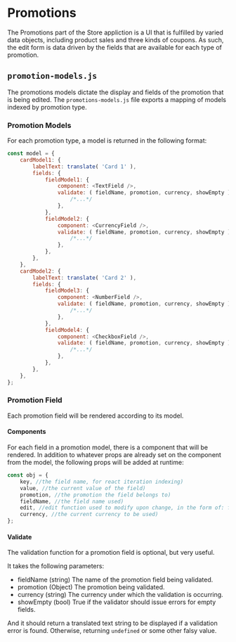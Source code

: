 # Promotions

The Promotions part of the Store appliction is a UI that is fulfilled by varied
data objects, including product sales and three kinds of coupons. As such, the
edit form is data driven by the fields that are available for each type of
promotion.

## `promotion-models.js`

The promotions models dictate the display and fields of the promotion that is
being edited. The `promotions-models.js` file exports a mapping of models indexed
by promotion type.

### Promotion Models

For each promotion type, a model is returned in the following format:

```js
const model = {
	cardModel1: {
		labelText: translate( 'Card 1' ),
		fields: {
			fieldModel1: {
				component: <TextField />,
				validate: ( fieldName, promotion, currency, showEmpty ) => {
					/*...*/
				},
			},
			fieldModel2: {
				component: <CurrencyField />,
				validate: ( fieldName, promotion, currency, showEmpty ) => {
					/*...*/
				},
			},
		},
	},
	cardModel2: {
		labelText: translate( 'Card 2' ),
		fields: {
			fieldModel3: {
				component: <NumberField />,
				validate: ( fieldName, promotion, currency, showEmpty ) => {
					/*...*/
				},
			},
			fieldModel4: {
				component: <CheckboxField />,
				validate: ( fieldName, promotion, currency, showEmpty ) => {
					/*...*/
				},
			},
		},
	},
};
```

### Promotion Field

Each promotion field will be rendered according to its model.

#### Components

For each field in a promotion model, there is a component that will be rendered.
In addition to whatever props are already set on the component from the model,
the following props will be added at runtime:

```js
const obj = {
	key, //the field name, for react iteration indexing)
	value, //the current value of the field)
	promotion, //the promotion the field belongs to)
	fieldName, //the field name used)
	edit, //edit function used to modify upon change, in the form of: function( fieldName, newValue ) )
	currency, //the current currency to be used)
};
```

#### Validate

The validation function for a promotion field is optional, but very useful.

It takes the following parameters:

- fieldName (string) The name of the promotion field being validated.
- promotion (Object) The promotion being validated.
- currency (string) The currency under which the validation is occurring.
- showEmpty (bool) True if the validator should issue errors for empty fields.

And it should return a translated text string to be displayed if a validation error is found.
Otherwise, returning `undefined` or some other falsy value.
